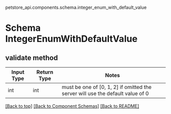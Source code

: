 petstore_api.components.schema.integer_enum_with_default_value
# Schema IntegerEnumWithDefaultValue

## validate method
Input Type | Return Type | Notes
------------ | ------------- | -------------
int | int | must be one of [0, 1, 2] if omitted the server will use the default value of 0

[[Back to top]](#top) [[Back to Component Schemas]](../../../README.md#Component-Schemas) [[Back to README]](../../../README.md)
